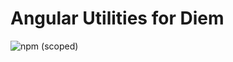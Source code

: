 # Angular Utilities for Diem

![npm (scoped)](https://img.shields.io/npm/v/@mydiem/diem-angular-util)
